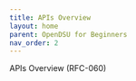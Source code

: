 ```yaml
---
title: APIs Overview 
layout: home
parent: OpenDSU for Beginners
nav_order: 2
---
```


APIs Overview (RFC-060)